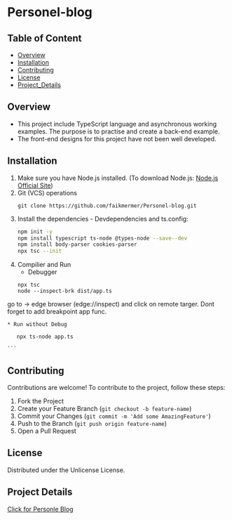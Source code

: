 # Personel-blog

  ## Table of Content
  - [Overview](#Overview)
  - [Installation](#Installation)
  - [Contributing](#Contributing)
  - [License](#License)
  - [Project_Details](#ProjectDetails)

## Overview
- This project include TypeScript language and asynchronous working examples. The purpose is to practise and create a back-end example.
- The front-end designs for this project have not been well developed.

## Installation
1. Make sure you have Node.js installed. (To download Node.js: [Node.js Official Site](https://nodejs.org))
2. Git (VCS) operations
    ```
    git clone https://github.com/faikmermer/Personel-blog.git

4. Install the dependencies - Devdependencies and ts.config:
   ```bash
   npm init -y
   npm install typescript ts-node @types-node --save--dev
   npm install body-parser cookies-parser
   npx tsc --init
   ```
5. Compilier and Run
   * Debugger
   ```
   npx tsc
   node --inspect-brk dist/app.ts
   
  go to -> edge browser (edge://inspect) and click on remote targer. Dont forget to add breakpoint app func.
   ```
   * Run without Debug
   ```
       npx ts-node app.ts
  
    ```


## Contributing
Contributions are welcome! To contribute to the project, follow these steps:

1.  Fork the Project
3.  Create your Feature Branch (`git checkout -b feature-name`)
4.  Commit your Changes (`git commit -m 'Add some AmazingFeature'`)
5.  Push to the Branch (`git push origin feature-name`)
6.  Open a Pull Request

## License
Distributed under the Unlicense License.

## Project Details
[Click for Personle Blog ](https://roadmap.sh/projects/personal-blog)
